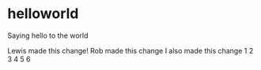 # helloworld
Saying hello to the world


Lewis made this change!
Rob made this change 
I also made this change 
1
2
3
4
5
6
